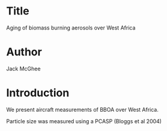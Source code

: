 # Title
Aging of biomass burning aerosols over West Africa

# Author
Jack McGhee

# Introduction
We present aircraft measurements of BBOA over West Africa.

Particle size was measured using a PCASP (Bloggs et al 2004)


